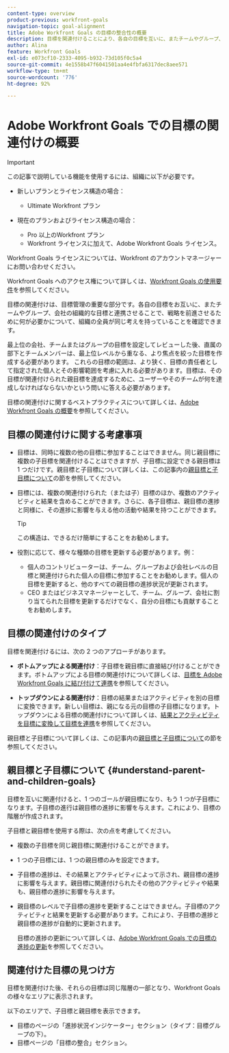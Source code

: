 ```yaml
---
content-type: overview
product-previous: workfront-goals
navigation-topic: goal-alignment
title: Adobe Workfront Goals の目標の整合性の概要
description: 目標を関連付けることにより、各自の目標を互いに、またチームやグループ、会社の組織的な目標と連携させることで、組織の全員が達成すべきことについて同じ考えを持っていることを確認します。
author: Alina
feature: Workfront Goals
exl-id: e073cf10-2333-4095-b932-73d105f0c5a4
source-git-commit: 4e1558b47f6041501aa4e4fbfa6317dec8aee571
workflow-type: tm+mt
source-wordcount: '776'
ht-degree: 92%

---
```


# Adobe Workfront Goals での目標の関連付けの概要

<!--Audited P&P only: 4/2025-->

>[!IMPORTANT]
>
>この記事で説明している機能を使用するには、組織に以下が必要です。
>
>* 新しいプランとライセンス構造の場合：
>
>   * Ultimate Workfront プラン
>    
>* 現在のプランおよびライセンス構造の場合：
>
>   * Pro 以上のWorkfront プラン
>   * Workfront ライセンスに加えて、Adobe Workfront Goals ライセンス。
>
>Workfront Goals ライセンスについては、Workfront のアカウントマネージャーにお問い合わせください。
> 
>Workfront Goals へのアクセス権について詳しくは、[Workfront Goals の使用要件](/help/quicksilver/workfront-goals/goal-management/access-needed-for-wf-goals.md)を参照してください。


目標の関連付けは、目標管理の重要な部分です。各自の目標をお互いに、またチームやグループ、会社の組織的な目標と連携させることで、戦略を前進させるために何が必要かについて、組織の全員が同じ考えを持っていることを確認できます。

最上位の会社、チームまたはグループの目標を設定してレビューした後、直属の部下とチームメンバーは、最上位レベルから重なる、より焦点を絞った目標を作成する必要があります。 これらの目標の範囲は、より狭く、目標の責任者として指定された個人とその影響範囲を考慮に入れる必要があります。目標は、その目標が関連付けられた親目標を達成するために、ユーザーやそのチームが何を達成しなければならないかという問いに答える必要があります。

目標の関連付けに関するベストプラクティスについて詳しくは、[Adobe Workfront Goals の概要](../../workfront-goals/goal-management/getting-started-with-wf-goals.md)を参照してください。

## 目標の関連付けに関する考慮事項

* 目標は、同時に複数の他の目標に参加することはできません。同じ親目標に複数の子目標を関連付けることはできますが、子目標に設定できる親目標は 1 つだけです。親目標と子目標について詳しくは、この記事内の[親目標と子目標について](#understand-parent-and-children-goals)の節を参照してください。
* 目標には、複数の関連付けられた（または子）目標のほか、複数のアクティビティと結果を含めることができます。さらに、各子目標は、親目標の進捗と同様に、その進捗に影響を与える他の活動や結果を持つことができます。

  >[!TIP]
  >
  >この構造は、できるだけ簡単にすることをお勧めします。

* 役割に応じて、様々な種類の目標を更新する必要があります。例：

   * 個人のコントリビューターは、チーム、グループおよび会社レベルの目標と関連付けられた個人の目標に参加することをお勧めします。個人の目標を更新すると、他のすべての親目標の進捗状況が更新されます。
   * CEO またはビジネスマネージャーとして、チーム、グループ、会社に割り当てられた目標を更新するだけでなく、自分の目標にも貢献することをお勧めします。

## 目標の関連付けのタイプ

目標を関連付けるには、次の 2 つのアプローチがあります。

* **ボトムアップによる関連付け**：子目標を親目標に直接結び付けることができます。ボトムアップによる目標の関連付けについて詳しくは、[目標を Adobe Workfront Goals に結び付けて連携](../../workfront-goals/goal-alignment/align-goals-by-connecting-them.md)を参照してください。

* **トップダウンによる関連付け**：目標の結果またはアクティビティを別の目標に変換できます。新しい目標は、親になる元の目標の子目標になります。トップダウンによる目標の関連付けについて詳しくは、[結果とアクティビティを目標に変換して目標を連携](../../workfront-goals/goal-alignment/align-goals-by-converting-results-activities.md)を参照してください。

親目標と子目標について詳しくは、この記事内の[親目標と子目標について](#understand-parent-and-children-goals)の節を参照してください。

## 親目標と子目標について {#understand-parent-and-children-goals}

目標を互いに関連付けると、1 つのゴールが親目標になり、もう 1 つが子目標になります。子目標の進行は親目標の進捗に影響を与えます。これにより、目標の階層が作成されます。

子目標と親目標を使用する際は、次の点を考慮してください。

* 複数の子目標を同じ親目標に関連付けることができます。
* 1 つの子目標には、1 つの親目標のみを設定できます。
* 子目標の進捗は、その結果とアクティビティによって示され、親目標の進捗に影響を与えます。親目標に関連付けられたその他のアクティビティや結果も、親目標の進捗に影響を与えます。
* 親目標のレベルで子目標の進捗を更新することはできません。子目標のアクティビティと結果を更新する必要があります。これにより、子目標の進捗と親目標の進捗が自動的に更新されます。

  目標の進捗の更新について詳しくは、[Adobe Workfront Goals での目標の進捗の更新](../../workfront-goals/goal-review-and-workfront-goals-sections/check-in-goals.md)を参照してください。

## 関連付けた目標の見つけ方

目標を関連付けた後、それらの目標は同じ階層の一部となり、Workfront Goals の様々なエリアに表示されます。

<!--
* In the Production enviroment, you can view children and parent goals in the following areas:

    * The Goal Details panel
    * Goal List
    * Goal Alignment section
    * Check-in section
    * Pulse section
    * You can view all the parent goals of a goal in the Goal Hierarchy field of a Project or Goal report.
-->
以下のエリアで、子目標と親目標を表示できます。

* 目標のページの「進捗状況インジケーター」セクション（タイプ：目標グループの下）。
* 目標ページの「目標の整合」セクション。




